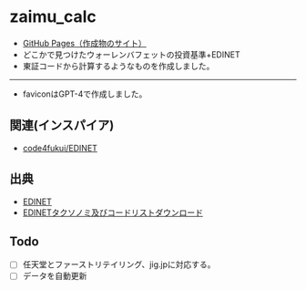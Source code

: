 # zaimu_calc

- [GitHub Pages（作成物のサイト）](https://shion-serizawa.github.io/zaimu_calc/)
- どこかで見つけたウォーレンバフェットの投資基準+EDINET
- 東証コードから計算するようなものを作成しました。
---
- faviconはGPT-4で作成しました。

## 関連(インスパイア)

- [code4fukui/EDINET](https://github.com/code4fukui/EDINET)

## 出典

- [EDINET](https://disclosure2dl.edinet-fsa.go.jp/guide/static/disclosure/WZEK0110.html)
- [EDINETタクソノミ及びコードリストダウンロード](https://disclosure2.edinet-fsa.go.jp/weee0010.aspx)

## Todo
<!-- チェックリスト -->
- [ ] 任天堂とファーストリテイリング、jig.jpに対応する。
- [ ] データを自動更新
